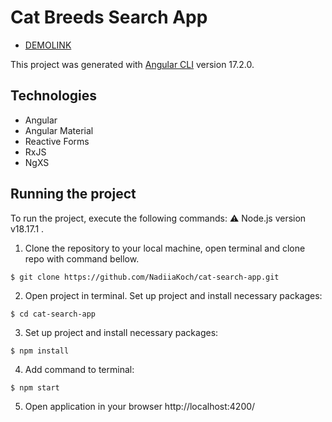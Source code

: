 # Cat Breeds Search App

- [DEMOLINK](https://nadiiakoch.github.io/cat-search-app/)

This project was generated with [Angular CLI](https://github.com/angular/angular-cli) version 17.2.0.

## Technologies

- Angular
- Angular Material
- Reactive Forms
- RxJS
- NgXS

## Running the project

To run the project, execute the following commands:
⚠️ Node.js version v18.17.1 .

1. Clone the repository to your local machine, open terminal and clone repo with command bellow.

```
$ git clone https://github.com/NadiiaKoch/cat-search-app.git
```

2. Open project in terminal.
   Set up project and install necessary packages:

```
$ cd cat-search-app
```

3. Set up project and install necessary packages:

```
$ npm install
```

4. Add command to terminal:

```
$ npm start
```

5. Open application in your browser http://localhost:4200/
